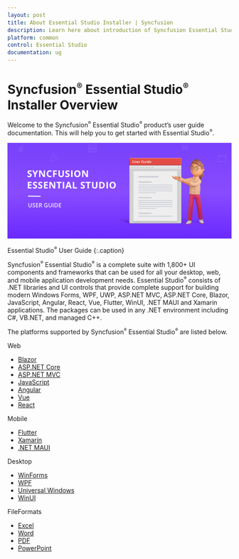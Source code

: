 ```yaml
---
layout: post
title: About Essential Studio Installer | Syncfusion
description: Learn here about introduction of Syncfusion Essential Studio Installer, its features and more details.
platform: common
control: Essential Studio
documentation: ug
---
```


# Syncfusion<sup style="font-size:70%">&reg;</sup> Essential Studio<sup style="font-size:70%">&reg;</sup> Installer Overview

Welcome to the Syncfusion<sup style="font-size:70%">&reg;</sup> Essential Studio<sup style="font-size:70%">&reg;</sup> product’s user guide documentation. This will help you to get started with Essential Studio<sup style="font-size:70%">&reg;</sup>.

![Essential Studio UG](Documentation_images/Essential-Studio_img1.png)

Essential Studio<sup style="font-size:70%">&reg;</sup> User Guide
{:.caption}

Syncfusion<sup style="font-size:70%">&reg;</sup> Essential Studio<sup style="font-size:70%">&reg;</sup> is a complete suite with 1,800+ UI components and frameworks that can be used for all your desktop, web, and mobile application development needs. Essential Studio<sup style="font-size:70%">&reg;</sup> consists of .NET libraries and UI controls that provide complete support for building modern Windows Forms, WPF, UWP, ASP.NET MVC, ASP.NET Core, Blazor, JavaScript, Angular, React, Vue, Flutter, WinUI, .NET MAUI and Xamarin applications. The packages can be used in any .NET environment including C#, VB.NET, and managed C++.

The platforms supported by Syncfusion<sup style="font-size:70%">&reg;</sup> Essential Studio<sup style="font-size:70%">&reg;</sup> are listed below.

Web
  
 -	[Blazor](https://www.syncfusion.com/blazor-components)
 -	[ASP.NET Core](https://www.syncfusion.com/aspnet-core-ui-controls)
 -	[ASP.NET MVC](https://www.syncfusion.com/aspnet-mvc-ui-controls)
 -	[JavaScript](https://www.syncfusion.com/javascript-ui-controls)
 -	[Angular](https://www.syncfusion.com/angular-components)
 -	[Vue](https://www.syncfusion.com/vue-components)
 -	[React](https://www.syncfusion.com/react-components)

Mobile

 -	[Flutter](https://www.syncfusion.com/flutter-widgets)
 -	[Xamarin](https://www.syncfusion.com/xamarin-ui-controls)
 -	[.NET MAUI](https://www.syncfusion.com/maui-controls)

Desktop
 
 -	[WinForms](https://www.syncfusion.com/winforms-ui-controls)
 -	[WPF](https://www.syncfusion.com/wpf-controls)
 -	[Universal Windows](https://www.syncfusion.com/uwp-ui-controls)
 -	[WinUI](https://www.syncfusion.com/winui-controls)

FileFormats

 -	[Excel](https://www.syncfusion.com/document-processing/excel-framework/net)
 -	[Word](https://www.syncfusion.com/document-processing/word-framework/net)
 -	[PDF](https://www.syncfusion.com/document-processing/pdf-framework/net)
 -	[PowerPoint](https://www.syncfusion.com/document-processing/powerpoint-framework/net)

